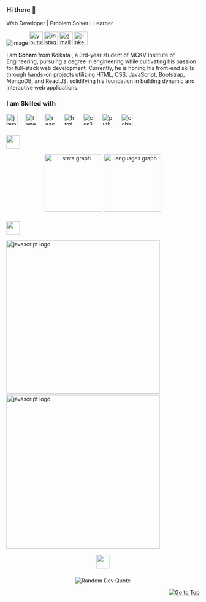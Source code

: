 ### Hi there 👋
 Web Developer | Problem Solver | Learner

![image](https://github.com/user-attachments/assets/02dcc308-c23e-4603-a71e-ce2748fe0958)
[<img src="https://img.shields.io/static/v1?message=Youtube&logo=youtube&label=&color=FF0000&logoColor=white&labelColor=&style=for-the-badge" height="35" alt="youtube logo">](https://www.youtube.com/channel/UCN6CrXqug0IAXuiTU7jjXXQ)  [<img src="https://img.shields.io/static/v1?message=Instagram&logo=instagram&label=&color=E4405F&logoColor=white&labelColor=&style=for-the-badge" height="35" alt="instagram logo">](https://www.instagram.com/itsmesoham25/)  [<img src="https://img.shields.io/static/v1?message=Gmail&logo=gmail&label=&color=D14836&logoColor=white&labelColor=&style=for-the-badge" height="35" alt="gmail logo">](srutidhara153@gmail.com)  [<img src="https://img.shields.io/static/v1?message=LinkedIn&logo=linkedin&label=&color=0077B5&logoColor=white&labelColor=&style=for-the-badge" height="35" alt="linkedin logo">](www.linkedin.com/in/soham-sarkar-85a5a6247)



I am <b>Soham</b> from Kolkata , a 3rd-year student of MCKV Institute of Engineering, pursuing a degree in engineering while cultivating his passion for full-stack web development. Currently, he is honing his front-end skills through hands-on projects utilizing HTML, CSS, JavaScript, Bootstrap, MongoDB, and ReactJS, solidifying his foundation in building dynamic and interactive web applications.

### I am Skilled with

<div align="left">
  <img src="https://cdn.jsdelivr.net/gh/devicons/devicon/icons/javascript/javascript-original.svg" height="30" alt="javascript logo"  />
  <img width="12" />
  <img src="https://cdn.jsdelivr.net/gh/devicons/devicon/icons/typescript/typescript-original.svg" height="30" alt="typescript logo"  />
  <img width="12" />
  <img src="https://cdn.jsdelivr.net/gh/devicons/devicon/icons/react/react-original.svg" height="30" alt="react logo"  />
  <img width="12" />
  <img src="https://cdn.jsdelivr.net/gh/devicons/devicon/icons/html5/html5-original.svg" height="30" alt="html5 logo"  />
  <img width="12" />
  <img src="https://cdn.jsdelivr.net/gh/devicons/devicon/icons/css3/css3-original.svg" height="30" alt="css3 logo"  />
  <img width="12" />
  <img src="https://cdn.jsdelivr.net/gh/devicons/devicon/icons/python/python-original.svg" height="30" alt="python logo"  />
  <img width="12" />
  <img src="https://cdn.jsdelivr.net/gh/devicons/devicon/icons/csharp/csharp-original.svg" height="30" alt="csharp logo"  />
</div>

###
<p align="left">
   <img src="https://readme-typing-svg.demolab.com?font=Roboto+Slab&color=%237E3ACE&size=30&width=450&duration=1500&pause=1000&lines=My+Stats;Software+Engineer" width="auto" height="35"/>
</p>
<div align="center">
  <img src="https://github-readme-stats.vercel.app/api?username=SohamSarkar025&hide_title=false&hide_rank=false&show_icons=true&include_all_commits=true&count_private=true&disable_animations=false&theme=dracula&locale=en&hide_border=false" height="150" alt="stats graph"  />
  <img src="https://github-readme-stats.vercel.app/api/top-langs?username=SohamSarkar025&locale=en&hide_title=false&layout=compact&card_width=320&langs_count=5&theme=dracula&hide_border=false" height="150" alt="languages graph"  />
</div>

###
<p align="left">
   <img src="https://readme-typing-svg.demolab.com?font=Roboto+Slab&color=%237E3ACE&size=30&width=450&duration=1500&pause=1000&lines=My+Works;Full+Stack+Developer;Web+Developement" width="auto" height="35"/>
</p>
<div align="left">
 <img src="https://sohamsarkarofficial-portfolio.netlify.app/Portfolio-Web-Weather%20Work%20.jpg" height="400" alt="javascript logo"  />
  <img width="12" />
 <img src="https://sohamsarkarofficial-portfolio.netlify.app/we-chat-portfolio.jpg" height="400" alt="javascript logo" />
  <img width="12" />
<p align="center">
   <img src="https://readme-typing-svg.demolab.com?font=Roboto+Slab&color=%237E3ACE&size=35&center=true&vCenter=true&width=450&duration=1500&pause=1000&lines=My+Works;Software+Engineer" width="auto" height="35"/>
</p>
</div>

###
<p align="center">
  <img src="https://quotes-github-readme.vercel.app/api?type=horizontal&theme=transparent" alt="Random Dev Quote" />
</p>
<p align="right"><a href="### Hi there 👋"><img src="https://img.shields.io/static/v1?label&message=Go+to+Top&color=0b6ab3&style=flat&logo" alt="Go to Top" /></a></p>

